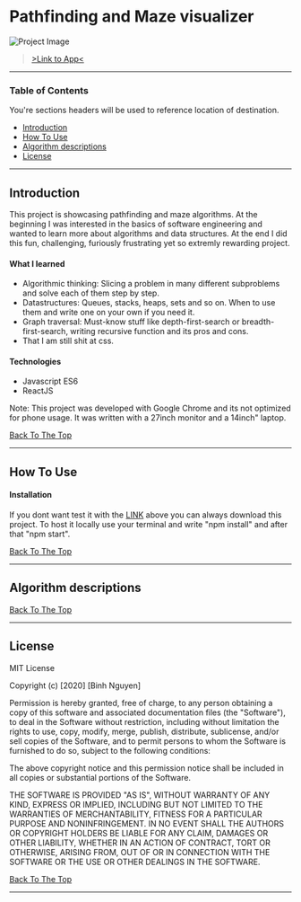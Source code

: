 # Pathfinding and Maze visualizer

![Project Image](project-image-url)

> [>Link to App<](https://atska.github.io/visualizer/)

---

### Table of Contents
You're sections headers will be used to reference location of destination.

- [Introduction](#introduction)
- [How To Use](#how-to-use)
- [Algorithm descriptions](#algorithm-descriptions)
- [License](#license)

---

## Introduction

This project is showcasing pathfinding and maze algorithms. At the beginning I was interested in the basics of software engineering and wanted to learn more about algorithms and data structures. At the end I did this fun, challenging, furiously frustrating yet so extremly rewarding project.

#### What I learned
- Algorithmic thinking: Slicing a problem in many different subproblems and solve each of them step by step.
- Datastructures: Queues, stacks, heaps, sets and so on. When to use them and write one on your own if you need it.
- Graph traversal: Must-know stuff like depth-first-search or breadth-first-search, writing recursive function and its pros and cons.
- That I am still shit at css.

#### Technologies

- Javascript ES6
- ReactJS

Note: This project was developed with Google Chrome and its not optimized for phone usage. It was written with a 27inch monitor and a 14inch" laptop.

[Back To The Top](#pathfinding-and-maze-visualizer)

---

## How To Use

#### Installation
If you dont want test it with the [LINK](https://atska.github.io/visualizer/) above you can always download this project. To host it locally use your terminal and write "npm install" and after that "npm start".


[Back To The Top](#pathfinding-and-maze-visualizer)

---

## Algorithm descriptions



[Back To The Top](#pathfinding-and-maze-visualizer)

---

## License

MIT License

Copyright (c) [2020] [Binh Nguyen]

Permission is hereby granted, free of charge, to any person obtaining a copy
of this software and associated documentation files (the "Software"), to deal
in the Software without restriction, including without limitation the rights
to use, copy, modify, merge, publish, distribute, sublicense, and/or sell
copies of the Software, and to permit persons to whom the Software is
furnished to do so, subject to the following conditions:

The above copyright notice and this permission notice shall be included in all
copies or substantial portions of the Software.

THE SOFTWARE IS PROVIDED "AS IS", WITHOUT WARRANTY OF ANY KIND, EXPRESS OR
IMPLIED, INCLUDING BUT NOT LIMITED TO THE WARRANTIES OF MERCHANTABILITY,
FITNESS FOR A PARTICULAR PURPOSE AND NONINFRINGEMENT. IN NO EVENT SHALL THE
AUTHORS OR COPYRIGHT HOLDERS BE LIABLE FOR ANY CLAIM, DAMAGES OR OTHER
LIABILITY, WHETHER IN AN ACTION OF CONTRACT, TORT OR OTHERWISE, ARISING FROM,
OUT OF OR IN CONNECTION WITH THE SOFTWARE OR THE USE OR OTHER DEALINGS IN THE
SOFTWARE.

[Back To The Top](#read-me-template)

---
